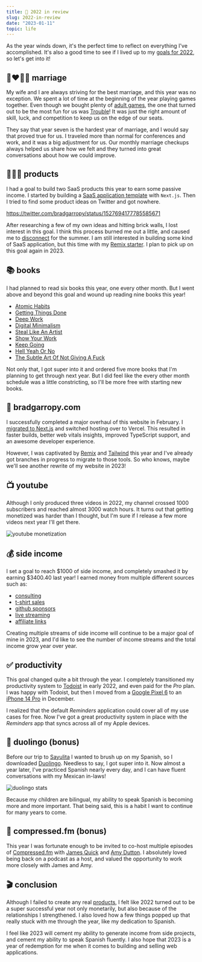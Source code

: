 ```yaml
---
title: 📅 2022 in review
slug: 2022-in-review
date: "2023-01-11"
topic: life
---
```


As the year winds down, it's the perfect time to reflect on everything I've accomplished. It's also a good time to see if I lived up to my [goals for 2022][2022], so let's get into it!

## 👩‍❤️‍💋‍👨 marriage

My wife and I are always striving for the best marriage, and this year was no exception. We spent a lot of time at the beginning of the year playing games together. Even though we bought plenty of [adult games][exploding-kittens], the one that turned out to be the most fun for us was [Trouble][trouble]! It was just the right amount of skill, luck, and competition to keep us on the edge of our seats.

They say that year seven is the hardest year of marriage, and I would say that proved true for us. I traveled more than normal for conferences and work, and it was a big adjustment for us. Our monthly marriage checkups always helped us share how we felt and they turned into great conversations about how we could improve.

## 👨🏼‍💻 products

I had a goal to build two SaaS products this year to earn some passive income. I started by building a [SaaS application template][next-saas] with `Next.js`. Then I tried to find some product ideas on Twitter and got nowhere.

https://twitter.com/bradgarropy/status/1527694177785585671

After researching a few of my own ideas and hitting brick walls, I lost interest in this goal. I think this process burned me out a little, and caused me to [disconnect][disconnecting] for the summer. I am still interested in building some kind of SaaS application, but this time with my [Remix starter][remix-app]. I plan to pick up on this goal again in 2023.

## 📚 books

I had planned to read six books this year, one every other month. But I went above and beyond this goal and wound up reading nine books this year!

-   [Atomic Habits][atomic-habits]
-   [Getting Things Done][getting-things-done]
-   [Deep Work][deep-work]
-   [Digital Minimalism][digital-minimalism]
-   [Steal Like An Artist][steal-like-an-artist]
-   [Show Your Work][show-your-work]
-   [Keep Going][keep-going]
-   [Hell Yeah Or No][hell-yeah-or-no]
-   [The Subtle Art Of Not Giving A Fuck][not-giving-a-fuck]

Not only that, I got super into it and ordered five more books that I'm planning to get through next year. But I did feel like the every other month schedule was a little constricting, so I'll be more free with starting new books.

## 🏡 bradgarropy.com

I successfully completed a major overhaul of this website in February. I [migrated to Next.js][migrating-to-nextjs] and switched hosting over to Vercel. This resulted in faster builds, better web vitals insights, improved TypeScript support, and an awesome developer experience.

However, I was captivated by [Remix][remix] and [Tailwind][tailwind] this year and I've already got branches in progress to migrate to those tools. So who knows, maybe we'll see another rewrite of my website in 2023!

## 📺 youtube

Although I only produced three videos in 2022, my channel crossed 1000 subscribers and reached almost 3000 watch hours. It turns out that getting monetized was harder than I thought, but I'm sure if I release a few more videos next year I'll get there.

![youtube monetization][youtube-monetization]

## 💰 side income

I set a goal to reach $1000 of side income, and completely smashed it by earning $3400.40 last year! I earned money from multiple different sources such as:

-   [consulting][hire-me]
-   [t-shirt sales][cotton-bureau]
-   [github sponsors][github-sponsors]
-   [live streaming][twitch]
-   [affiliate links][level-up-tutorials]

Creating multiple streams of side income will continue to be a major goal of mine in 2023, and I'd like to see the number of income streams and the total income grow year over year.

## ✅ productivity

This goal changed quite a bit through the year. I completely transitioned my productivity system to [Todoist][todoist] in early 2022, and even paid for the _Pro_ plan. I was happy with Todoist, but then I moved from a [Google Pixel 6][pixel] to an [iPhone 14 Pro][iphone] in December.

I realized that the default _Reminders_ application could cover all of my use cases for free. Now I've got a great productivity system in place with the _Reminders_ app that syncs across all of my Apple devices.

## 🦉 duolingo (bonus)

Before our trip to [Sayulita][sayulita] I wanted to brush up on my Spanish, so I downloaded [Duolingo][duolingo]. Needless to say, I got super into it. Now almost a year later, I've practiced Spanish nearly every day, and I can have fluent conversations with my Mexican in-laws!

![duolingo stats][duolingo-stats]

Because my children are bilingual, my ability to speak Spanish is becoming more and more important. That being said, this is a habit I want to continue for many years to come.

## 🎤 compressed.fm (bonus)

This year I was fortunate enough to be invited to co-host multiple episodes of [Compressed.fm][compressedfm] with [James Quick][james-quick] and [Amy Dutton][amy-dutton]. I absolutely loved being back on a podcast as a host, and valued the opportunity to work more closely with James and Amy.

## 🎬 conclusion

Although I failed to create any real [products][products], I felt like 2022 turned out to be a super successful year not only monetarily, but also because of the relationships I strengthened. I also loved how a few things popped up that really stuck with me through the year, like my dedication to Spanish.

I feel like 2023 will cement my ability to generate income from side projects, and cement my ability to speak Spanish fluently. I also hope that 2023 is a year of redemption for me when it comes to building and selling web applications.

[2022]: https://bradgarropy.com/blog/goals-for-2022
[exploding-kittens]: https://www.amazon.com/Exploding-Kittens-LLC-EKG-ORG1-1-Card/dp/B010TQY7A8?tag=bradgarropy00-20
[trouble]: https://www.amazon.com/Trouble-Shield-Players-Amazon-Exclusive/dp/B08CZXWKPX?tag=bradgarropy00-20
[next-saas]: https://github.com/bradgarropy/next-saas
[disconnecting]: https://bradgarropy.com/blog/disconnecting
[remix-app]: https://github.com/bradgarropy/remix-app
[atomic-habits]: https://www.amazon.com/Atomic-Habits-Proven-Build-Break/dp/0735211299?tag=bradgarropy00-20
[getting-things-done]: https://www.amazon.com/Getting-Things-Done-Stress-free-Productivity/dp/0349408947?tag=bradgarropy00-20
[deep-work]: https://www.amazon.com/Deep-Work-Focused-Success-Distracted/dp/1455586692?tag=bradgarropy00-20
[digital-minimalism]: https://www.amazon.com/Digital-Minimalism-Choosing-Focused-Noisy/dp/0525536515?tag=bradgarropy00-20
[steal-like-an-artist]: https://www.amazon.com/Steal-Like-Artist-Things-Creative/dp/0761169253?tag=bradgarropy00-20
[show-your-work]: https://www.amazon.com/Show-Your-Work-Austin-Kleon/dp/076117897X?tag=bradgarropy00-20
[keep-going]: https://www.amazon.com/Keep-Going-Ways-Creative-Times/dp/1523506644?tag=bradgarropy00-20
[hell-yeah-or-no]: https://sive.rs/n
[not-giving-a-fuck]: https://www.amazon.com/Subtle-Art-Not-Giving-Counterintuitive/dp/0062457713?tag=bradgarropy00-20
[migrating-to-nextjs]: https://bradgarropy.com/blog/migrating-to-nextjs
[remix]: https://remix.run
[tailwind]: https://tailwindcss.com
[youtube-monetization]: https://res.cloudinary.com/bradgarropy/image/upload/f_auto,q_auto/bradgarropy.com/posts/youtube-monetization.png
[hire-me]: https://bradgarropy.com/hire-me
[cotton-bureau]: https://cottonbureau.com/people/brad-garropy
[github-sponsors]: https://github.com/sponsors/bradgarropy
[twitch]: https://www.twitch.tv/bradgarropy
[level-up-tutorials]: https://www.leveluptutorials.com/?ref=bradgarropy
[todoist]: https://todoist.com
[pixel]: https://store.google.com/product/pixel_6a
[iphone]: https://www.apple.com/iphone-14-pro
[duolingo-stats]: https://res.cloudinary.com/bradgarropy/image/upload/f_auto,q_auto/bradgarropy.com/posts/duolingo-stats.png
[james-quick]: https://twitter.com/jamesqquick
[amy-dutton]: https://twitter.com/selfteachme
[compressedfm]: https://www.compressed.fm
[sayulita]: https://bradgarropy.com/blog/disconnecting#trips
[duolingo]: https://www.duolingo.com
[products]: #products
